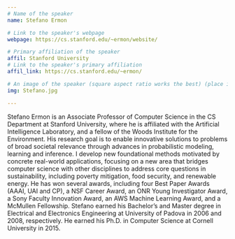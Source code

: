 ```yaml
---
# Name of the speaker
name: Stefano Ermon

# Link to the speaker's webpage
webpage: https://cs.stanford.edu/~ermon/website/

# Primary affiliation of the speaker
affil: Stanford University
# Link to the speaker's primary affiliation
affil_link: https://cs.stanford.edu/~ermon/

# An image of the speaker (square aspect ratio works the best) (place in the `assets/img/speakers` directory)
img: Stefano.jpg

---
```


<!-- Whatever you write below will show up as the speaker's bio -->

Stefano Ermon is an Associate Professor of Computer Science in the CS Department at Stanford University, where he is affiliated with the Artificial Intelligence Laboratory, and a fellow of the Woods Institute for the Environment. His research goal is to enable innovative solutions to problems of broad societal relevance through advances in probabilistic modeling, learning and inference. I develop new foundational methods motivated by concrete real-world applications, focusing on a new area that bridges computer science with other disciplines to address core questions in sustainability, including poverty mitigation, food security, and renewable energy. He has won several awards, including four Best Paper Awards (AAAI, UAI and CP), a NSF Career Award, an ONR Young Investigator Award, a Sony Faculty Innovation Award, an AWS Machine Learning Award, and a McMullen Fellowship. Stefano earned his Bachelor’s and Master degree in Electrical and Electronics Engineering at University of Padova in 2006 and 2008, respectively. He earned his Ph.D. in Computer Science at Cornell University in 2015.

